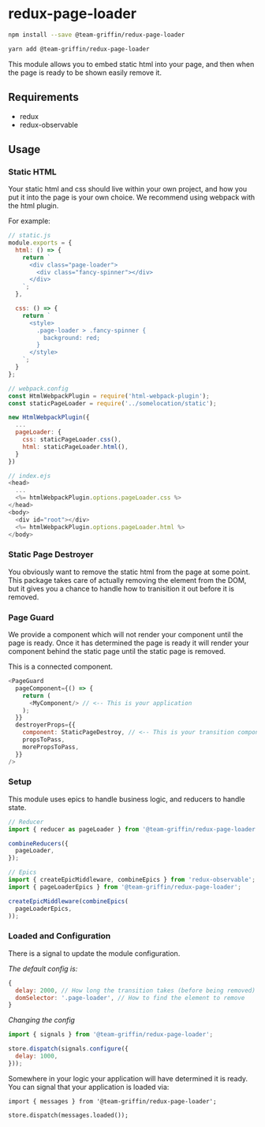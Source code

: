 # redux-page-loader

```sh
npm install --save @team-griffin/redux-page-loader
```

```sh
yarn add @team-griffin/redux-page-loader
```

This module allows you to embed static html into your page, and then
when the page is ready to be shown easily remove it.

## Requirements
- redux
- redux-observable

## Usage

### Static HTML
Your static html and css should live within your own project, and how you put it into
the page is your own choice. We recommend using webpack with the html plugin.

For example:
```javascript
// static.js
module.exports = {
  html: () => {
    return `
      <div class="page-loader">
        <div class="fancy-spinner"></div>
      </div>
    `;
  },

  css: () => {
    return `
      <style>
        .page-loader > .fancy-spinner {
          background: red;
        }
      </style>
    `;
  }
};

// webpack.config
const HtmlWebpackPlugin = require('html-webpack-plugin');
const staticPageLoader = require('../somelocation/static');

new HtmlWebpackPlugin({
  ...
  pageLoader: {
    css: staticPageLoader.css(),
    html: staticPageLoader.html(),
  }
})

// index.ejs
<head>
  ...
  <%= htmlWebpackPlugin.options.pageLoader.css %>
</head>
<body>
  <div id="root"></div>
  <%= htmlWebpackPlugin.options.pageLoader.html %>
</body>

```

### Static Page Destroyer
You obviously want to remove the static html from the page at some point.
This package takes care of actually removing the element from the DOM, but it gives you a chance to handle how to tranisition it out before it is removed.

### Page Guard
We provide a component which will not render your component until the page is ready.
Once it has determined the page is ready it will render your component behind the static page until the static page is removed.

This is a connected component.

```javascript
<PageGuard
  pageComponent={() => {
    return (
      <MyComponent/> // <-- This is your application
    );
  }}
  destroyerProps={{
    component: StaticPageDestroy, // <-- This is your transition component
    propsToPass,
    morePropsToPass,
  }}
/>
```

### Setup
This module uses epics to handle business logic, and reducers to handle state.

```javascript
// Reducer
import { reducer as pageLoader } from '@team-griffin/redux-page-loader';

combineReducers({
  pageLoader,
});

// Epics
import { createEpicMiddleware, combineEpics } from 'redux-observable';
import { pageLoaderEpics } from '@team-griffin/redux-page-loader';

createEpicMiddleware(combineEpics(
  pageLoaderEpics,
));
```

### Loaded and Configuration
There is a signal to update the module configuration.

*The default config is:*
```javascript
{
  delay: 2000, // How long the transition takes (before being removed)
  domSelector: '.page-loader', // How to find the element to remove
}
```

*Changing the config*
```javascript
import { signals } from '@team-griffin/redux-page-loader';

store.dispatch(signals.configure({
  delay: 1000,
}));
```

Somewhere in your logic your application will have determined it is ready.
You can signal that your application is loaded via:
```
import { messages } from '@team-griffin/redux-page-loader';

store.dispatch(messages.loaded());
```
